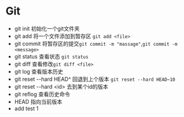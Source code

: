 # Git
- git init 初始化一个git文件夹
- git add 将一个文件添加到暂存区 `git add <file>`
- git commit 将暂存区的提交`git commit -m "massage"`,`git commit -m <message>`
- git status 查看状态 `git status`
- git diff 查看修改`git diff <file> `
- git log 查看版本历史
- git reset --hard HEAD^ 回退到上个版本 `git reset --hard HEAD~10`
- git reset --hard \<id> 去到某个id的版本 
- git reflog 查看历史命令
- HEAD 指向当前版本 
- add test 1